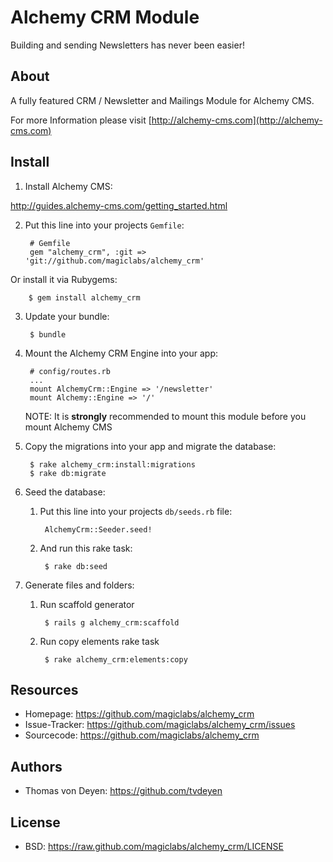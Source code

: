 Alchemy CRM Module
==================

Building and sending Newsletters has never been easier!

About
-----

A fully featured CRM / Newsletter and Mailings Module for Alchemy CMS.

For more Information please visit [http://alchemy-cms.com](http://alchemy-cms.com)

Install
-------

1. Install Alchemy CMS:

http://guides.alchemy-cms.com/getting_started.html

2. Put this line into your projects `Gemfile`:

        # Gemfile
        gem "alchemy_crm", :git => 'git://github.com/magiclabs/alchemy_crm'

Or install it via Rubygems:

        $ gem install alchemy_crm

3. Update your bundle:

        $ bundle

4. Mount the Alchemy CRM Engine into your app:

        # config/routes.rb
        ...
        mount AlchemyCrm::Engine => '/newsletter'
        mount Alchemy::Engine => '/'

    NOTE: It is **strongly** recommended to mount this module before you mount Alchemy CMS

5. Copy the migrations into your app and migrate the database:

        $ rake alchemy_crm:install:migrations
        $ rake db:migrate

6. Seed the database:

    1. Put this line into your projects `db/seeds.rb` file:
        
            AlchemyCrm::Seeder.seed!

    2. And run this rake task:

            $ rake db:seed

7. Generate files and folders:

    1. Run scaffold generator

            $ rails g alchemy_crm:scaffold

    2. Run copy elements rake task

            $ rake alchemy_crm:elements:copy

Resources
---------

* Homepage: <https://github.com/magiclabs/alchemy_crm>
* Issue-Tracker: <https://github.com/magiclabs/alchemy_crm/issues>
* Sourcecode: <https://github.com/magiclabs/alchemy_crm>

Authors
---------

* Thomas von Deyen: <https://github.com/tvdeyen>

License
-------

* BSD: <https://raw.github.com/magiclabs/alchemy_crm/LICENSE>
